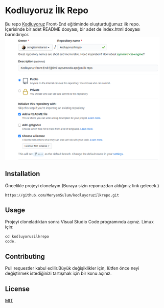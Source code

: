 # Kodluyoruz İlk Repo
Bu repo [Kodluyoruz](https://kodluyoruz.org) Front-End eğitiminde oluşturduğumuz ilk repo. İçerisinde bir adet README dosyası, bir adet de index.html dosyası barındırıyor.
![gorsel](https://raw.githubusercontent.com/Kodluyoruz/taskforce/main/git/odev1/figures/github.png)
## Installation 
Öncelikle projeyi clonelayın.(Buraya sizin reponuzdan aldığınız link gelecek.)
```
https://github.com/MeryemSulum/kodluyoruzilkrepo.git
```
## Usage
Projeyi cloneladıktan sonra Visual Studio Code programında açınız.
Limux için:
```
cd kodluyoruzilkrepo
code.
```
## Contributing
Pull requestler kabul edilir.Büyük değişiklikler için, lütfen önce neyi değiştirmek istediğinizi tartışmak için bir  konu açınız.
## License
[MIT](https://choosealicense.com/licenses/mit/)
